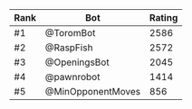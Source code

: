 Rank|Bot|Rating
---|---|---
#1|@ToromBot|2586
#2|@RaspFish|2572
#3|@OpeningsBot|2045
#4|@pawnrobot|1414
#5|@MinOpponentMoves|856
